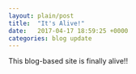 ```yaml
---
layout: plain/post
title:  "It's Alive!"
date:   2017-04-17 18:59:25 +0000
categories: blog update
---
```

This blog-based site is finally alive!!